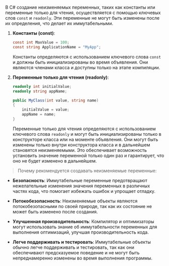В C# создание неизменяемых переменных, таких как константы или переменные только для чтения, осуществляется с помощью ключевых слов `const` и `readonly`. Эти переменные не могут быть изменены после их определения, что делает их иммутабельными.

1. **Константы (const)**:
   ```csharp
   const int MaxValue = 100;
   const string ApplicationName = "MyApp";
   ```

   Константы определяются с использованием ключевого слова `const` и должны быть инициализированы во время объявления. Они являются членами класса и доступны только на этапе компиляции. 

2. **Переменные только для чтения (readonly)**:
   ```csharp
   readonly int initialValue;
   readonly string appName;

   public MyClass(int value, string name)
   {
       initialValue = value;
       appName = name;
   }
   ```

   Переменные только для чтения определяются с использованием ключевого слова `readonly` и могут быть инициализированы только в конструкторе класса или на моменте объявления. Они могут быть изменены только внутри конструктора класса и в дальнейшем становятся неизменяемыми. Это обеспечивает возможность установить значение переменной только один раз и гарантирует, что оно не будет изменено в дальнейшем.

>Почему рекомендуется создавать неизменяемые переменные:

- **Безопасность**: Иммутабельные переменные предотвращают нежелательные изменения значения переменных в различных частях кода, что помогает избежать ошибок и упрощает отладку.

- **Потокобезопасность**: Неизменяемые объекты являются потокобезопасными по своей природе, так как их состояние не может быть изменено после создания.

- **Улучшенная производительность**: Компилятор и оптимизаторы могут использовать знание об иммутабельности переменных для выполнения оптимизаций, улучшая производительность кода.

- **Легче поддерживать и тестировать**: Иммутабельные объекты обычно легче поддерживать и тестировать, так как они обеспечивают предсказуемое поведение и не могут быть непреднамеренно изменены во время выполнения программы.
